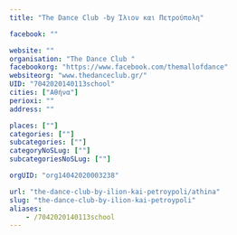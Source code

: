 ```yaml
---
title: "The Dance Club -by Ίλιον και Πετρούπολη"

facebook: ""

website: ""
organisation: "The Dance Club "
facebookorg: "https://www.facebook.com/themallofdance"
websiteorg: "www.thedanceclub.gr/"
UID: "7042020140113school"
cities: ["Αθήνα"]
perioxi: ""
address: ""

places: [""]
categories: [""]
subcategories: [""]
categoryNoSLug: [""]
subcategoriesNoSLug: [""]

orgUID: "org14042020003238"

url: "the-dance-club-by-ilion-kai-petroypoli/athina"
slug: "the-dance-club-by-ilion-kai-petroypoli"
aliases:
    - /7042020140113school
---
```





